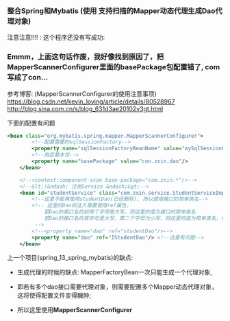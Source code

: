 

### 整合Spring和Mybatis (使用 支持扫描的Mapper动态代理生成Dao代理对象)


注意注意!!!! : 这个程序还没有写成功: 

### Emmm，上面这句话作废，我好像找到原因了，把MapperScannerConfigurer里面的basePackage包配置错了, com写成了con...


参考博客: (MapperScannerConfigurer的使用注意事项)
https://blog.csdn.net/kevin_loving/article/details/80528967
http://blog.sina.com.cn/s/blog_631d3ae20102v3gt.html

下面的配置有问题

```xml
<bean class="org.mybatis.spring.mapper.MapperScannerConfigurer">
		<!--配置需要的sqlSessionFactory-->
		<property name="sqlSessionFactoryBeanName" value="mySqlSessionFactory"/>
		<!--指定基本包-->
		<property name="basePackage" value="con.zxin.dao"/>
	</bean>

	<!--<context:component-scan base-package="com.zxin.*"/>-->
	<!--&lt;!&ndash; 注册Service &ndash;&gt;-->
	<bean id="studentService" class="com.zxin.service.StudentServiceImpl">
		<!--这里不能再使用studentDao(已经删除), 所以使用接口的简单类名-->
		<!-- 这里的Dao的注入需要使用ref属性，
			若Dao的接口名的前两个字母是大写，则这里的值为接口的简单类名
			若Dao的接口名的首字母是大写，第二个字母为小写，则这里的值为简单类名，但首字母要小写
		 -->
		<!--<property name="dao" ref="studentDao"/>-->
		<property name="dao" ref="IStudentDao"/> <!--这里有问题-->
	</bean>
```


上一个项目(spring_13_spring_mybatis)的缺点: 

*  生成代理的时候的缺点: MapperFactoryBean一次只能生成一个代理对象, 

* 即若有多个dao接口需要代理对象，则需要配置多个Mapper动态代理对象，这将使得配置文件变得臃肿; 


* 所以这里使用**MapperScannerConfigurer**


  